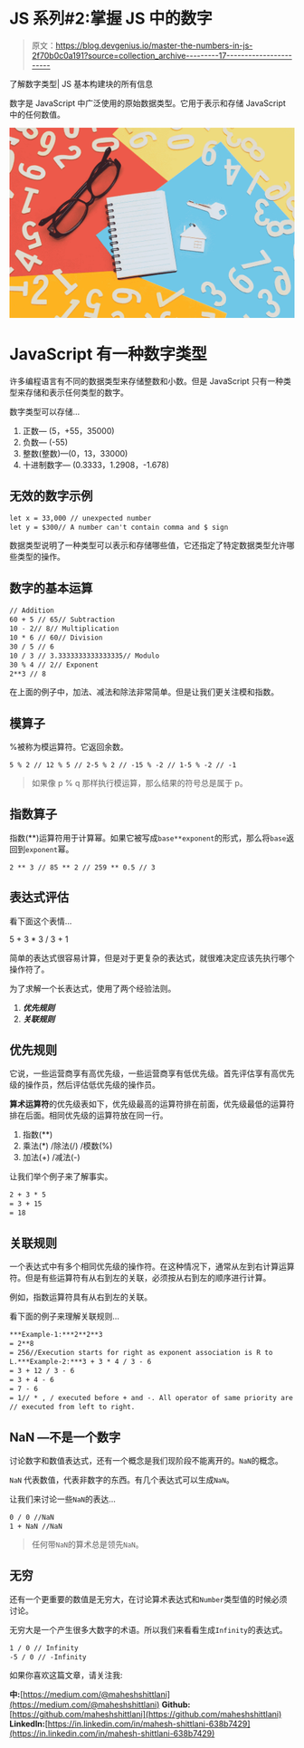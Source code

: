 # JS 系列#2:掌握 JS 中的数字

> 原文：<https://blog.devgenius.io/master-the-numbers-in-js-2f70b0c0a191?source=collection_archive---------17----------------------->

了解数字类型| JS 基本构建块的所有信息

数字是 JavaScript 中广泛使用的原始数据类型。它用于表示和存储 JavaScript 中的任何数值。

![](img/469a4f51401fe9f4798ac21e232f35a1.png)

# JavaScript 有一种数字类型

许多编程语言有不同的数据类型来存储整数和小数。但是 JavaScript 只有一种类型来存储和表示任何类型的数字。

数字类型可以存储…

1.  正数— (5，+55，35000)
2.  负数— (-55)
3.  整数(整数)—(0，13，33000)
4.  十进制数字— (0.3333，1.2908，-1.678)

## 无效的数字示例

```
let x = 33,000 // unexpected number
let y = $300// A number can't contain comma and $ sign
```

数据类型说明了一种类型可以表示和存储哪些值，它还指定了特定数据类型允许哪些类型的操作。

## 数字的基本运算

```
// Addition
60 + 5 // 65// Subtraction
10 - 2// 8// Multiplication
10 * 6 // 60// Division
30 / 5 // 6
10 / 3 // 3.3333333333333335// Modulo
30 % 4 // 2// Exponent
2**3 // 8
```

在上面的例子中，加法、减法和除法非常简单。但是让我们更关注模和指数。

## 模算子

%被称为模运算符。它返回余数。

```
5 % 2 // 12 % 5 // 2-5 % 2 // -15 % -2 // 1-5 % -2 // -1
```

> 如果像 p % q 那样执行模运算，那么结果的符号总是属于 p。

## 指数算子

指数(**)运算符用于计算幂。如果它被写成`base**exponent`的形式，那么将`base`返回到`exponent`幂。

```
2 ** 3 // 85 ** 2 // 259 ** 0.5 // 3
```

## 表达式评估

看下面这个表情…

5 + 3 * 3 / 3 + 1

简单的表达式很容易计算，但是对于更复杂的表达式，就很难决定应该先执行哪个操作符了。

为了求解一个长表达式，使用了两个经验法则。

1.  ***优先规则***
2.  ***关联规则***

## 优先规则

它说，一些运营商享有高优先级，一些运营商享有低优先级。首先评估享有高优先级的操作员，然后评估低优先级的操作员。

**算术运算符**的优先级表如下，优先级最高的运算符排在前面，优先级最低的运算符排在后面。相同优先级的运算符放在同一行。

1.  指数(**)
2.  乘法(*) /除法(/) /模数(%)
3.  加法(+) /减法(-)

让我们举个例子来了解事实。

```
2 + 3 * 5
= 3 + 15
= 18
```

## 关联规则

一个表达式中有多个相同优先级的操作符。在这种情况下，通常从左到右计算运算符。但是有些运算符有从右到左的关联，必须按从右到左的顺序进行计算。

例如，指数运算符具有从右到左的关联。

看下面的例子来理解关联规则…

```
***Example-1:***2**2**3 
= 2**8 
= 256//Execution starts for right as exponent association is R to L.***Example-2:***3 + 3 * 4 / 3 - 6
= 3 + 12 / 3 - 6
= 3 + 4 - 6
= 7 - 6
= 1// * , / executed before + and -. All operator of same priority are // executed from left to right.
```

## NaN —不是一个数字

讨论数字和数值表达式，还有一个概念是我们现阶段不能离开的。`NaN`的概念。

`NaN` 代表数值，代表非数字的东西。有几个表达式可以生成`NaN`。

让我们来讨论一些`NaN`的表达…

```
0 / 0 //NaN
1 + NaN //NaN
```

> 任何带`NaN`的算术总是领先`NaN`。

## 无穷

还有一个更重要的数值是无穷大，在讨论算术表达式和`Number`类型值的时候必须讨论。

无穷大是一个产生很多大数字的术语。所以我们来看看生成`Infinity`的表达式。

```
1 / 0 // Infinity
-5 / 0 // -Infinity
```

如果你喜欢这篇文章，请关注我:

**中:**[https://medium.com/@maheshshittlani](https://medium.com/@maheshshittlani)
**Github:**[https://github.com/maheshshittlani](https://github.com/maheshshittlani)
**LinkedIn:**[https://in.linkedin.com/in/mahesh-shittlani-638b7429](https://in.linkedin.com/in/mahesh-shittlani-638b7429)